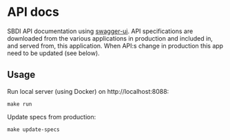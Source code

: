 # API docs

SBDI API documentation using [swagger-ui](https://github.com/swagger-api/swagger-ui). API specifications are downloaded from the various applications in production and included in, and served from, this application. When API:s change in production this app need to be updated (see below). 

## Usage

Run local server (using Docker) on http://localhost:8088:
```
make run
```

Update specs from production:
```
make update-specs
```
